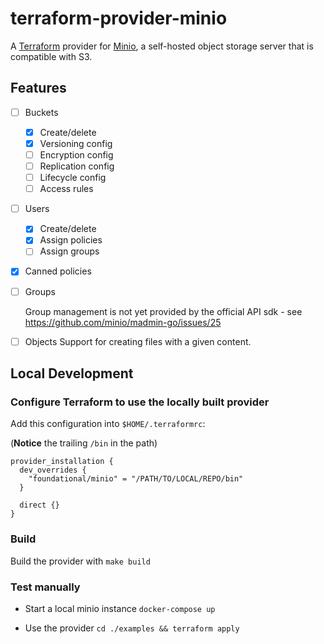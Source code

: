 # terraform-provider-minio

A [Terraform](https://terraform.io) provider for [Minio](https://minio.io), a 
self-hosted object storage server that is compatible with S3.

## Features

- [ ] Buckets
  * [x] Create/delete
  * [x] Versioning config
  * [ ] Encryption config
  * [ ] Replication config
  * [ ] Lifecycle config
  * [ ] Access rules
- [ ] Users
  * [x] Create/delete
  * [x] Assign policies
  * [ ] Assign groups
- [x] Canned policies
- [ ] Groups
  
  Group management is not yet provided by the official API sdk - see https://github.com/minio/madmin-go/issues/25
- [ ] Objects
  Support for creating files with a given content.

## Local Development

### Configure Terraform to use the locally built provider

Add this configuration into `$HOME/.terraformrc`:

(**Notice** the trailing `/bin` in the path)

```
provider_installation {
  dev_overrides {
    "foundational/minio" = "/PATH/TO/LOCAL/REPO/bin"
  }

  direct {}
}
```

### Build

Build the provider with `make build`

### Test manually

* Start a local minio instance
  `docker-compose up`

* Use the provider
  `cd ./examples && terraform apply`
